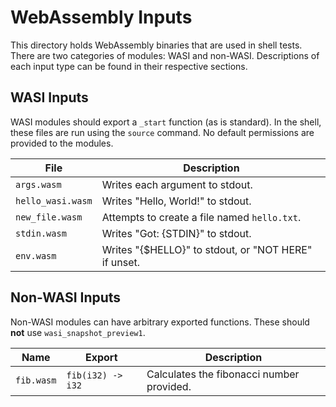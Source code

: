 # WebAssembly Inputs

This directory holds WebAssembly binaries that are used in shell tests. There
are two categories of modules: WASI and non-WASI. Descriptions of each input
type can be found in their respective sections.

## WASI Inputs

WASI modules should export a `_start` function (as is standard). In the shell,
these files are run using the `source` command. No default permissions are
provided to the modules.

| File              | Description                                          |
| ----------------- | ---------------------------------------------------- |
| `args.wasm`       | Writes each argument to stdout.                      |
| `hello_wasi.wasm` | Writes "Hello, World!" to stdout.                    |
| `new_file.wasm`   | Attempts to create a file named `hello.txt`.         |
| `stdin.wasm`      | Writes "Got: {STDIN}" to stdout.                     |
| `env.wasm`        | Writes "{$HELLO}" to stdout, or "NOT HERE" if unset. |

## Non-WASI Inputs

Non-WASI modules can have arbitrary exported functions. These should **not** use
`wasi_snapshot_preview1`.

| Name       | Export            | Description                               |
| ---------- | ----------------- | ----------------------------------------- |
| `fib.wasm` | `fib(i32) -> i32` | Calculates the fibonacci number provided. |
